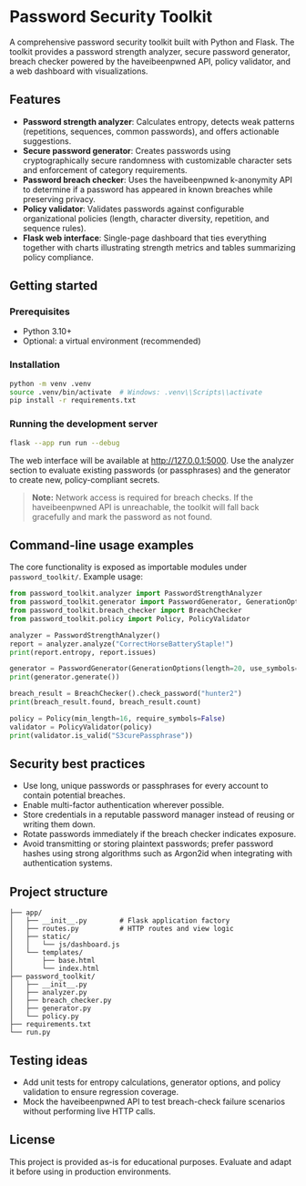 # Password Security Toolkit

A comprehensive password security toolkit built with Python and Flask. The toolkit provides a password strength analyzer, secure password generator, breach checker powered by the haveibeenpwned API, policy validator, and a web dashboard with visualizations.

## Features

- **Password strength analyzer**: Calculates entropy, detects weak patterns (repetitions, sequences, common passwords), and offers actionable suggestions.
- **Secure password generator**: Creates passwords using cryptographically secure randomness with customizable character sets and enforcement of category requirements.
- **Password breach checker**: Uses the haveibeenpwned k-anonymity API to determine if a password has appeared in known breaches while preserving privacy.
- **Policy validator**: Validates passwords against configurable organizational policies (length, character diversity, repetition, and sequence rules).
- **Flask web interface**: Single-page dashboard that ties everything together with charts illustrating strength metrics and tables summarizing policy compliance.

## Getting started

### Prerequisites

- Python 3.10+
- Optional: a virtual environment (recommended)

### Installation

```bash
python -m venv .venv
source .venv/bin/activate  # Windows: .venv\\Scripts\\activate
pip install -r requirements.txt
```

### Running the development server

```bash
flask --app run run --debug
```

The web interface will be available at <http://127.0.0.1:5000>. Use the analyzer section to evaluate existing passwords (or passphrases) and the generator to create new, policy-compliant secrets.

> **Note:** Network access is required for breach checks. If the haveibeenpwned API is unreachable, the toolkit will fall back gracefully and mark the password as not found.

## Command-line usage examples

The core functionality is exposed as importable modules under `password_toolkit/`. Example usage:

```python
from password_toolkit.analyzer import PasswordStrengthAnalyzer
from password_toolkit.generator import PasswordGenerator, GenerationOptions
from password_toolkit.breach_checker import BreachChecker
from password_toolkit.policy import Policy, PolicyValidator

analyzer = PasswordStrengthAnalyzer()
report = analyzer.analyze("CorrectHorseBatteryStaple!")
print(report.entropy, report.issues)

generator = PasswordGenerator(GenerationOptions(length=20, use_symbols=False))
print(generator.generate())

breach_result = BreachChecker().check_password("hunter2")
print(breach_result.found, breach_result.count)

policy = Policy(min_length=16, require_symbols=False)
validator = PolicyValidator(policy)
print(validator.is_valid("S3curePassphrase"))
```

## Security best practices

- Use long, unique passwords or passphrases for every account to contain potential breaches.
- Enable multi-factor authentication wherever possible.
- Store credentials in a reputable password manager instead of reusing or writing them down.
- Rotate passwords immediately if the breach checker indicates exposure.
- Avoid transmitting or storing plaintext passwords; prefer password hashes using strong algorithms such as Argon2id when integrating with authentication systems.

## Project structure

```
├── app/
│   ├── __init__.py        # Flask application factory
│   ├── routes.py          # HTTP routes and view logic
│   ├── static/
│   │   └── js/dashboard.js
│   └── templates/
│       ├── base.html
│       └── index.html
├── password_toolkit/
│   ├── __init__.py
│   ├── analyzer.py
│   ├── breach_checker.py
│   ├── generator.py
│   └── policy.py
├── requirements.txt
└── run.py
```

## Testing ideas

- Add unit tests for entropy calculations, generator options, and policy validation to ensure regression coverage.
- Mock the haveibeenpwned API to test breach-check failure scenarios without performing live HTTP calls.

## License

This project is provided as-is for educational purposes. Evaluate and adapt it before using in production environments.
